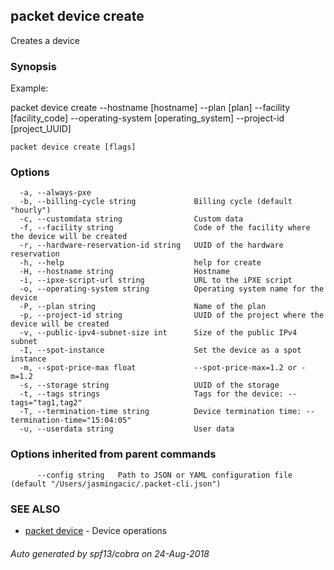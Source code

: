 ## packet device create

Creates a device

### Synopsis

Example:

packet device create --hostname [hostname] --plan [plan] --facility [facility_code] --operating-system [operating_system] --project-id [project_UUID]



```
packet device create [flags]
```

### Options

```
  -a, --always-pxe                       
  -b, --billing-cycle string             Billing cycle (default "hourly")
  -c, --customdata string                Custom data
  -f, --facility string                  Code of the facility where the device will be created
  -r, --hardware-reservation-id string   UUID of the hardware reservation
  -h, --help                             help for create
  -H, --hostname string                  Hostname
  -i, --ipxe-script-url string           URL to the iPXE script
  -o, --operating-system string          Operating system name for the device
  -P, --plan string                      Name of the plan
  -p, --project-id string                UUID of the project where the device will be created
  -v, --public-ipv4-subnet-size int      Size of the public IPv4 subnet
  -I, --spot-instance                    Set the device as a spot instance
  -m, --spot-price-max float             --spot-price-max=1.2 or -m=1.2
  -s, --storage string                   UUID of the storage
  -t, --tags strings                     Tags for the device: --tags="tag1,tag2"
  -T, --termination-time string          Device termination time: --termination-time="15:04:05"
  -u, --userdata string                  User data
```

### Options inherited from parent commands

```
      --config string   Path to JSON or YAML configuration file (default "/Users/jasmingacic/.packet-cli.json")
```

### SEE ALSO

* [packet device](packet_device.md)	 - Device operations

###### Auto generated by spf13/cobra on 24-Aug-2018
